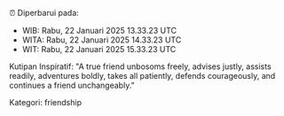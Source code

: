 ⏰ Diperbarui pada:
- WIB: Rabu, 22 Januari 2025 13.33.23 UTC
- WITA: Rabu, 22 Januari 2025 14.33.23 UTC
- WIT: Rabu, 22 Januari 2025 15.33.23 UTC

Kutipan Inspiratif:
"A true friend unbosoms freely, advises justly, assists readily, adventures boldly, takes all patiently, defends courageously, and continues a friend unchangeably."


Kategori: friendship

